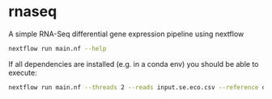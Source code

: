 # rnaseq

A simple RNA-Seq differential gene expression pipeline using nextflow

```bash
nextflow run main.nf --help
```

If all dependencies are installed (e.g. in a conda env) you should be able to execute:

```bash
nextflow run main.nf --threads 2 --reads input.se.eco.csv --reference data/eco/Escherichia_coli_k_12.ASM80076v1.dna.toplevel.fa --annotation data/eco/Escherichia_coli_k_12.ASM80076v1.44.gtf
```
